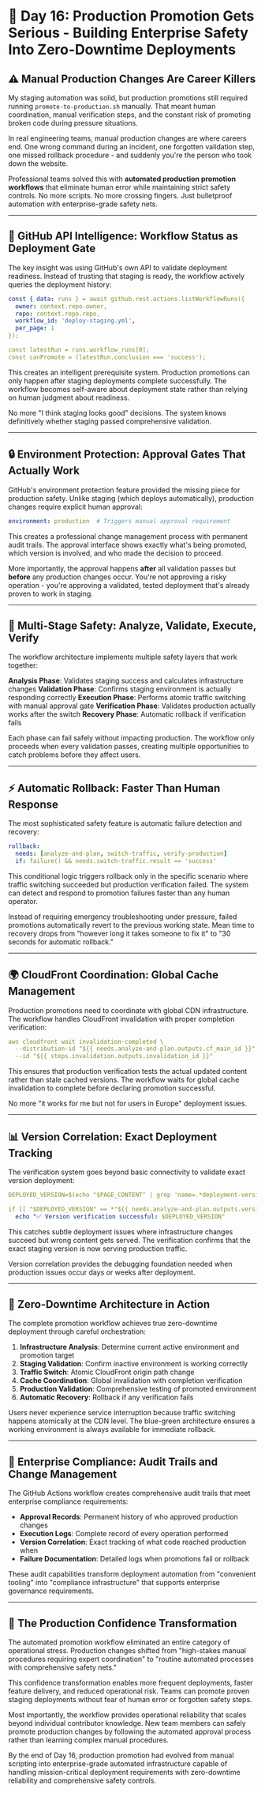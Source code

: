 # 🚨 Day 16: Production Promotion Gets Serious - Building Enterprise Safety Into Zero-Downtime Deployments

## ⚠️ Manual Production Changes Are Career Killers

My staging automation was solid, but production promotions still required running `promote-to-production.sh` manually. That meant human coordination, manual verification steps, and the constant risk of promoting broken code during pressure situations.

In real engineering teams, manual production changes are where careers end. One wrong command during an incident, one forgotten validation step, one missed rollback procedure - and suddenly you're the person who took down the website.

Professional teams solved this with **automated production promotion workflows** that eliminate human error while maintaining strict safety controls. No more scripts. No more crossing fingers. Just bulletproof automation with enterprise-grade safety nets.

---

## 🧠 GitHub API Intelligence: Workflow Status as Deployment Gate

The key insight was using GitHub's own API to validate deployment readiness. Instead of trusting that staging is ready, the workflow actively queries the deployment history:

```yaml
const { data: runs } = await github.rest.actions.listWorkflowRuns({
  owner: context.repo.owner,
  repo: context.repo.repo,
  workflow_id: 'deploy-staging.yml',
  per_page: 1
});

const latestRun = runs.workflow_runs[0];
const canPromote = (latestRun.conclusion === 'success');
```

This creates an intelligent prerequisite system. Production promotions can only happen after staging deployments complete successfully. The workflow becomes self-aware about deployment state rather than relying on human judgment about readiness.

No more "I think staging looks good" decisions. The system knows definitively whether staging passed comprehensive validation.

---

## 🔒 Environment Protection: Approval Gates That Actually Work

GitHub's environment protection feature provided the missing piece for production safety. Unlike staging (which deploys automatically), production changes require explicit human approval:

```yaml
environment: production  # Triggers manual approval requirement
```

This creates a professional change management process with permanent audit trails. The approval interface shows exactly what's being promoted, which version is involved, and who made the decision to proceed.

More importantly, the approval happens **after** all validation passes but **before** any production changes occur. You're not approving a risky operation - you're approving a validated, tested deployment that's already proven to work in staging.

---

## 🎯 Multi-Stage Safety: Analyze, Validate, Execute, Verify

The workflow architecture implements multiple safety layers that work together:

**Analysis Phase**: Validates staging success and calculates infrastructure changes
**Validation Phase**: Confirms staging environment is actually responding correctly
**Execution Phase**: Performs atomic traffic switching with manual approval gate
**Verification Phase**: Validates production actually works after the switch
**Recovery Phase**: Automatic rollback if verification fails

Each phase can fail safely without impacting production. The workflow only proceeds when every validation passes, creating multiple opportunities to catch problems before they affect users.

---

## ⚡ Automatic Rollback: Faster Than Human Response

The most sophisticated safety feature is automatic failure detection and recovery:

```yaml
rollback:
  needs: [analyze-and-plan, switch-traffic, verify-production]
  if: failure() && needs.switch-traffic.result == 'success'
```

This conditional logic triggers rollback only in the specific scenario where traffic switching succeeded but production verification failed. The system can detect and respond to promotion failures faster than any human operator.

Instead of requiring emergency troubleshooting under pressure, failed promotions automatically revert to the previous working state. Mean time to recovery drops from "however long it takes someone to fix it" to "30 seconds for automatic rollback."

---

## 🌍 CloudFront Coordination: Global Cache Management

Production promotions need to coordinate with global CDN infrastructure. The workflow handles CloudFront invalidation with proper completion verification:

```yaml
aws cloudfront wait invalidation-completed \
  --distribution-id "${{ needs.analyze-and-plan.outputs.cf_main_id }}" \
  --id "${{ steps.invalidation.outputs.invalidation_id }}"
```

This ensures that production verification tests the actual updated content rather than stale cached versions. The workflow waits for global cache invalidation to complete before declaring promotion successful.

No more "it works for me but not for users in Europe" deployment issues.

---

## 📊 Version Correlation: Exact Deployment Tracking

The verification system goes beyond basic connectivity to validate exact version deployment:

```yaml
DEPLOYED_VERSION=$(echo "$PAGE_CONTENT" | grep 'name=.*deployment-version')

if [[ "$DEPLOYED_VERSION" == *"${{ needs.analyze-and-plan.outputs.version }}"* ]]; then
  echo "✅ Version verification successful: $DEPLOYED_VERSION"
```

This catches subtle deployment issues where infrastructure changes succeed but wrong content gets served. The verification confirms that the exact staging version is now serving production traffic.

Version correlation provides the debugging foundation needed when production issues occur days or weeks after deployment.

---

## 🔄 Zero-Downtime Architecture in Action

The complete promotion workflow achieves true zero-downtime deployment through careful orchestration:

1. **Infrastructure Analysis**: Determine current active environment and promotion target
2. **Staging Validation**: Confirm inactive environment is working correctly
3. **Traffic Switch**: Atomic CloudFront origin path change
4. **Cache Coordination**: Global invalidation with completion verification
5. **Production Validation**: Comprehensive testing of promoted environment
6. **Automatic Recovery**: Rollback if any verification fails

Users never experience service interruption because traffic switching happens atomically at the CDN level. The blue-green architecture ensures a working environment is always available for immediate rollback.

---

## 💼 Enterprise Compliance: Audit Trails and Change Management

The GitHub Actions workflow creates comprehensive audit trails that meet enterprise compliance requirements:

- **Approval Records**: Permanent history of who approved production changes
- **Execution Logs**: Complete record of every operation performed
- **Version Correlation**: Exact tracking of what code reached production when
- **Failure Documentation**: Detailed logs when promotions fail or rollback

These audit capabilities transform deployment automation from "convenient tooling" into "compliance infrastructure" that supports enterprise governance requirements.

---

## 🎪 The Production Confidence Transformation

The automated promotion workflow eliminated an entire category of operational stress. Production changes shifted from "high-stakes manual procedures requiring expert coordination" to "routine automated processes with comprehensive safety nets."

This confidence transformation enables more frequent deployments, faster feature delivery, and reduced operational risk. Teams can promote proven staging deployments without fear of human error or forgotten safety steps.

Most importantly, the workflow provides operational reliability that scales beyond individual contributor knowledge. New team members can safely promote production changes by following the automated approval process rather than learning complex manual procedures.

By the end of Day 16, production promotion had evolved from manual scripting into enterprise-grade automated infrastructure capable of handling mission-critical deployment requirements with zero-downtime reliability and comprehensive safety controls.

